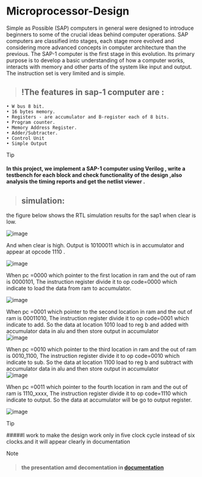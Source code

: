 # Microprocessor-Design
Simple as Possible (SAP) computers in general were designed to introduce beginners to some of the crucial ideas behind computer operations. SAP computers are classified into stages, each stage more evolved and considering more advanced concepts in computer architecture than the previous. 
The SAP-1 computer is the first stage in this evolution. Its primary purpose is to develop a basic understanding of how a computer works, interacts with memory and other parts of the system like input and output. The instruction set is very limited and is simple. 
> ## !The features in sap-1 computer are :
```
• W bus 8 bit. 
• 16 bytes memory. 
• Registers - are accumulator and B-register each of 8 bits. 
• Program counter. 
• Memory Address Register. 
• Adder/Subtracter. 
• Control Unit 
• Simple Output
```
> [!TIP]
> #### In this project, we implement a SAP-1 computer using Verilog , write a testbench for each block  and check functionality of the design ,also analysis the timing  reports  and get the netlist viewer .

> ## simulation:
the figure below shows the RTL simulation results for the sap1 when clear is low. 

![image](https://github.com/AbdelrahmanKhaled826/Microprocessor-Design/assets/66374409/8dc745a4-1449-4a8d-98a3-8edd1e61a16d)

And when clear is high. Output is 10100011 which is in accumulator and  appear at opcode 1110 .  

![image](https://github.com/AbdelrahmanKhaled826/Microprocessor-Design/assets/66374409/b0b98374-8de7-4be5-b19f-db7ab81c85d5)


When pc =0000 which pointer to the first location in ram and the out of ram is 0000101, The instruction register divide it to op code=0000 which indicate to load the data from  ram to accumulator. 

 ![image](https://github.com/AbdelrahmanKhaled826/Microprocessor-Design/assets/66374409/cef7bd48-e236-4b8b-a949-95e2e750a90a)

When pc =0001 which pointer to the second location in ram and the out of ram is 00011010, The instruction register divide it to op code=0001 which indicate to add. So the data at location 1010 load to reg b and added with accumulator data in alu and then store output in accumulator  
![image](https://github.com/AbdelrahmanKhaled826/Microprocessor-Design/assets/66374409/83a96c82-84a6-4077-9f50-99ab8509fda7)

When  pc =0010 which pointer to the third location in ram and the out of ram is 0010_1100, The instruction register divide it to op code=0010 which indicate to sub. So the data at location 1100 load to reg b and subtract with accumulator data in alu and then  store output in accumulator  
 ![image](https://github.com/AbdelrahmanKhaled826/Microprocessor-Design/assets/66374409/791d18db-3bcb-4720-b86c-17826beed7e8)

When  pc =0011 which pointer to the fourth location in ram and the out of ram is 1110_xxxx, The instruction register divide it to op code=1110 which indicate to output. So the data at  accumulator will be go to output register.

![image](https://github.com/AbdelrahmanKhaled826/Microprocessor-Design/assets/66374409/022d6c64-b420-4f1f-b082-51263917240d)

> [!TIP]
> #####I work to make the design work only in five clock cycle instead of six clocks.and it will  appear clearly in documentation

> [!NOTE]
> > #### the presentation amd decomentation in [documentation](https://github.com/AbdelrahmanKhaled826/Microprocessor-Design/tree/master/)
